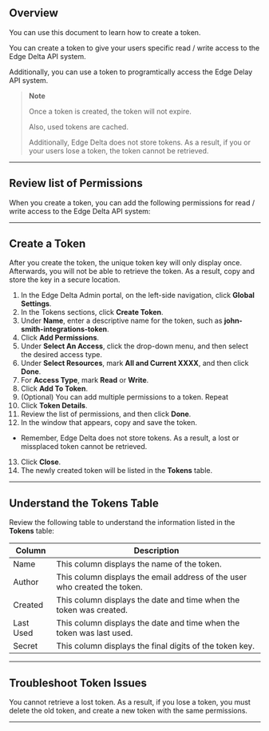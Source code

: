 ## Overview

You can use this document to learn how to create a token.

You can create a token to give your users specific read / write access to the Edge Delta API system. 

Additionally, you can use a token to programtically access the Edge Delay API system. 

> **Note** 
>
> Once a token is created, the token will not expire. 
> <p>Also, used tokens are cached. 
> <p>Additionally, Edge Delta does not store tokens. As a result, if you or your users lose a token, the token cannot be retrieved.

***

## Review list of Permissions

When you create a token, you can add the following permissions for read / write access to the Edge Delta API system:




***

## Create a Token

After you create the token, the unique token key will only display once. Afterwards, you will not be able to retrieve the token. As a result, copy and store the key in a secure location. 

1. In the Edge Delta Admin portal, on the left-side navigation, click **Global Settings**. 
2. In the Tokens sections, click  **Create Token**. 
3. Under **Name**, enter a descriptive name for the token, such as **john-smith-integrations-token**. 
4. Click **Add Permissions**.
5. Under **Select An Access**, click the drop-down menu, and then select the desired access type. 
6. Under **Select Resources**, mark **All and Current XXXX**, and then click **Done**.
7. For **Access Type**, mark **Read** or **Write**. 
8. Click **Add To Token**. 
9. (Optional) You can add multiple permissions to a token. Repeat
10. Click **Token Details**. 
11. Review the list of permissions, and then click **Done**.
12. In the window that appears, copy and save the token.
  - Remember, Edge Delta does not store tokens. As a result, a lost or missplaced token cannot be retrieved. 
13. Click **Close**. 
14. The newly created token will be listed in the **Tokens** table. 

***

## Understand the Tokens Table

Review the following table to understand the information listed in the **Tokens** table:

| Column    | Description                                                                |
|-----------|----------------------------------------------------------------------------|
| Name      | This column displays the name of the token.                                |
| Author    | This column displays the email address of the user who created the token.  |
| Created   | This column displays the date and time when the token was created.         |
| Last Used | This column displays the date and time when the token was last used.       |
| Secret    | This column displays the final digits of the token key.                    |

***

## Troubleshoot Token Issues

You cannot retrieve a lost token. As a result, if you lose a token, you must delete the old token, and create a new token with the same permissions. 

***

